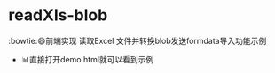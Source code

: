 # readXls-blob
:bowtie::smile:前端实现 读取Excel 文件并转换blob发送formdata导入功能示例

* :bar_chart:直接打开demo.html就可以看到示例

